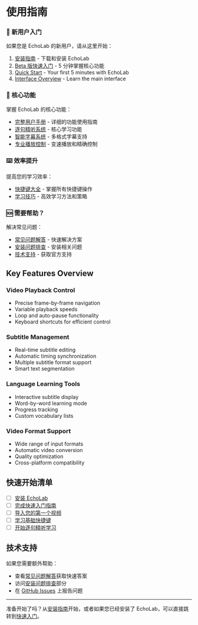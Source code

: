 # 使用指南

### 🚀 新用户入门

如果您是 EchoLab 的新用户，请从这里开始：

1. [安装指南](./features/installation-guide) - 下载和安装 EchoLab
2. [Beta 版快速入门](./features/beta-quick-start) - 5 分钟掌握核心功能
3. [Quick Start](./quick-start) - Your first 5 minutes with EchoLab
4. [Interface Overview](./interface) - Learn the main interface

### 📝 核心功能

掌握 EchoLab 的核心功能：

- [完整用户手册](./features/user-manual) - 详细的功能使用指南
- [逐句精听系统](./features/user-manual#逐句精听系统) - 核心学习功能
- [智能字幕系统](./features/user-manual#智能字幕系统) - 多格式字幕支持
- [专业播放控制](./features/user-manual#专业播放控制) - 变速播放和精确控制

### ⌨️ 效率提升

提高您的学习效率：

- [快捷键大全](./keyboard-shortcuts) - 掌握所有快捷键操作
- [学习技巧](./features/user-manual#使用技巧) - 高效学习方法和策略

### 🆘 需要帮助？

解决常见问题：

- [常见问题解答](./features/user-manual#常见问题解答) - 快速解决方案
- [安装问题排查](./features/installation-guide#安装问题排查) - 安装相关问题
- [技术支持](./features/user-manual#技术支持) - 获取官方支持

## Key Features Overview

### Video Playback Control

- Precise frame-by-frame navigation
- Variable playback speeds
- Loop and auto-pause functionality
- Keyboard shortcuts for efficient control

### Subtitle Management

- Real-time subtitle editing
- Automatic timing synchronization
- Multiple subtitle format support
- Smart text segmentation

### Language Learning Tools

- Interactive subtitle display
- Word-by-word learning mode
- Progress tracking
- Custom vocabulary lists

### Video Format Support

- Wide range of input formats
- Automatic video conversion
- Quality optimization
- Cross-platform compatibility

## 快速开始清单

- [ ] [安装 EchoLab](./features/installation-guide)
- [ ] [完成快速入门指南](./features/beta-quick-start)
- [ ] [导入您的第一个视频](./features/user-manual#快速开始)
- [ ] [学习基础快捷键](./keyboard-shortcuts)
- [ ] [开始逐句精听学习](./features/user-manual#逐句精听系统)

## 技术支持

如果您需要额外帮助：

- 查看[常见问题解答](./features/user-manual#常见问题解答)获取快速答案
- 访问[安装问题排查](./features/installation-guide#安装问题排查)部分
- 在 [GitHub Issues](https://github.com/mkdir700/echolab/issues) 上报告问题

---

准备开始了吗？从[安装指南](./features/installation-guide)开始，或者如果您已经安装了 EchoLab，可以直接跳转到[快速入门](./features/beta-quick-start)。
